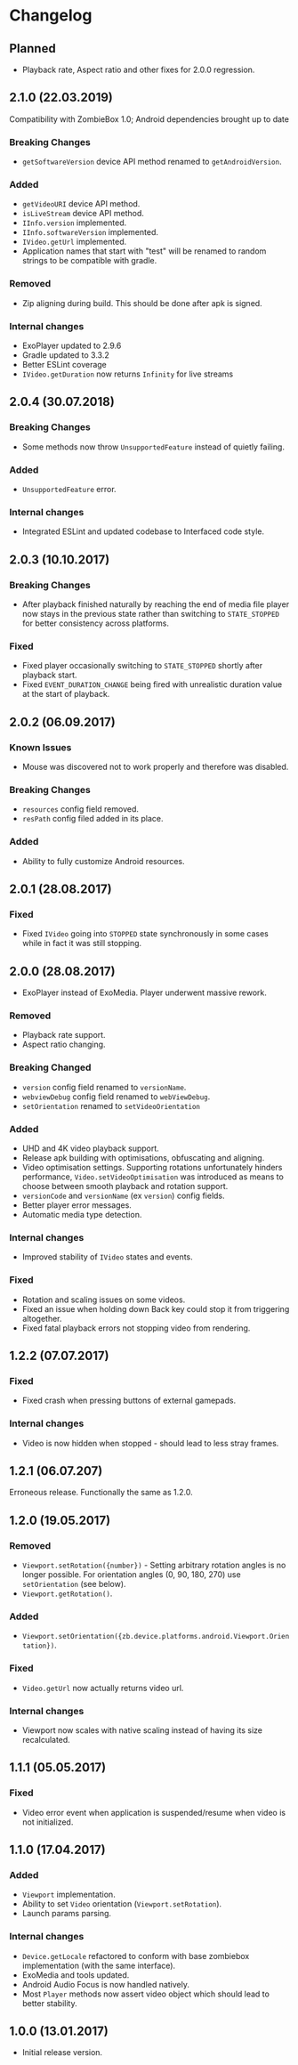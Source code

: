 # Changelog

## Planned
 * Playback rate, Aspect ratio and other fixes for 2.0.0 regression.

## 2.1.0 (22.03.2019)

Compatibility with ZombieBox 1.0; Android dependencies brought up to date 

### Breaking Changes
* `getSoftwareVersion` device API method renamed to `getAndroidVersion`.

### Added 
 * `getVideoURI` device API method.
 * `isLiveStream` device API method.
 * `IInfo.version` implemented.
 * `IInfo.softwareVersion` implemented.
 * `IVideo.getUrl` implemented.
 * Application names that start with "test" will be renamed to random strings to be compatible with gradle.

### Removed 
 * Zip aligning during build. This should be done after apk is signed.

### Internal changes
 * ExoPlayer updated to 2.9.6 
 * Gradle updated to 3.3.2 
 * Better ESLint coverage
 * `IVideo.getDuration` now returns `Infinity` for live streams

## 2.0.4 (30.07.2018) 
### Breaking Changes
 * Some methods now throw `UnsupportedFeature` instead of quietly failing.

### Added 
 * `UnsupportedFeature` error.

### Internal changes
 * Integrated ESLint and updated codebase to Interfaced code style.

## 2.0.3 (10.10.2017)
### Breaking Changes
 * After playback finished naturally by reaching the end of media file player now stays in the previous state rather than switching to `STATE_STOPPED` for better consistency across platforms.

### Fixed
 * Fixed player occasionally switching to `STATE_STOPPED` shortly after playback start.
 * Fixed `EVENT_DURATION_CHANGE` being fired with unrealistic duration value at the start of playback.

## 2.0.2 (06.09.2017)
### Known Issues
 * Mouse was discovered not to work properly and therefore was disabled.

### Breaking Changes
 * `resources` config field removed.
 * `resPath` config filed  added in its place.

### Added 
 * Ability to fully customize Android resources.

## 2.0.1 (28.08.2017)
### Fixed
 * Fixed `IVideo` going into `STOPPED` state synchronously in some cases while in fact it was still stopping.

## 2.0.0 (28.08.2017)
 * ExoPlayer instead of ExoMedia. Player underwent massive rework.
 
### Removed 
 * Playback rate support.
 * Aspect ratio changing.

### Breaking Changed
 * `version` config field renamed to `versionName`.
 * `webviewDebug` config field renamed to `webViewDebug`.
 * `setOrientation` renamed to `setVideoOrientation`
  
### Added
 * UHD and 4K video playback support.
 * Release apk building with optimisations, obfuscating and aligning.
 * Video optimisation settings. Supporting rotations unfortunately hinders performance, `Video.setVideoOptimisation` was introduced as means to choose between smooth playback and rotation support.
 * `versionCode` and `versionName` (ex `version`) config fields.
 * Better player error messages.
 * Automatic media type detection.
 
### Internal changes
 * Improved stability of `IVideo` states and events.

### Fixed
 * Rotation and scaling issues on some videos.
 * Fixed an issue when holding down Back key could stop it from triggering altogether.
 * Fixed fatal playback errors not stopping video from rendering.

## 1.2.2 (07.07.2017)
### Fixed
 * Fixed crash when pressing buttons of external gamepads. 

### Internal changes
 * Video is now hidden when stopped - should lead to less stray frames.

## 1.2.1 (06.07.207)
Erroneous release. Functionally the same as 1.2.0.

## 1.2.0 (19.05.2017)
### Removed 
 * `Viewport.setRotation({number})` - Setting arbitrary rotation angles is no longer possible. For orientation angles (0, 90, 180, 270) use `setOrientation` (see below).
 * `Viewport.getRotation()`.
 
### Added 
 * `Viewport.setOrientation({zb.device.platforms.android.Viewport.Orientation})`.

### Fixed
 * `Video.getUrl` now actually returns video url.

### Internal changes
 * Viewport now scales with native scaling instead of having its size recalculated.

## 1.1.1 (05.05.2017)
### Fixed
 * Video error event when application is suspended/resume when video is not initialized.

## 1.1.0 (17.04.2017)
### Added
 * `Viewport` implementation.
 * Ability to set `Video` orientation (`Viewport.setRotation`).
 * Launch params parsing.

### Internal changes
 * `Device.getLocale` refactored to conform with base zombiebox implementation (with the same interface).
 * ExoMedia and tools updated.
 * Android Audio Focus is now handled natively.
 * Most `Player` methods now assert video object which should lead to better stability.

## 1.0.0 (13.01.2017)
 * Initial release version.
